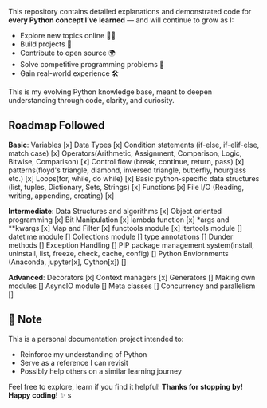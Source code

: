 This repository contains detailed explanations and demonstrated code for **every Python concept I’ve learned** — and will continue to grow as I:
- Explore new topics online 🧑‍💻  
- Build projects 🚀  
- Contribute to open source 🌍  
- Solve competitive programming problems 🧩  
- Gain real-world experience 🛠️

This is my evolving Python knowledge base, meant to deepen understanding through code, clarity, and curiosity.


## Roadmap Followed
**Basic**:
	Variables                                                                               [x]
	Data Types                                                                              [x]
	Condition statements (if-else, if-elif-else, match case)                                [x]
	Operators(Arithmetic, Assignment, Comparison, Logic, Bitwise, Comparison)               [x]
	Control flow (break, continue, return, pass)                                            [x]
    patterns(floyd's triangle, diamond, inversed triangle, butterfly, hourglass etc.)       [x]
	Loops(for, while, do while)                                                             [x]
	Basic python-specific data structures (list, tuples, Dictionary, Sets, Strings)         [x]
	Functions                                                                               [x]
	File I/O (Reading, writing, appending, creating)                                        [x]

**Intermediate**: 
	Data Structures and algorithms                                                          [x]
	Object oriented programming                                                             [x]
	Bit Manipulation                                                                        [x]
	lambda function                                                                         [x]
	*args and **kwargs                                                                      [x]
    Map and Filter                                                                          [x]
    functools module                                                                        [x]
    itertools module                                                                        []
    datetime module                                                                         []
    Collections module                                                                      []
    type annotations                                                                        []
   	Dunder methods                                                                          []
	Exception Handling                                                                      []
	PIP package management system(install, uninstall, list, freeze, check, cache, config)   []
	Python Enviornments (Anaconda, jupyter[x], Cython[x])                                   []

**Advanced**:
	Decorators                                                                              [x]
    Context managers                                                                        [x]
	Generators                                                                              []
	Making own modules                                                                      []
   	AsyncIO module                                                                          []
	Meta classes                                                                            []
	Concurrency and parallelism                                                             []

## 📌 Note

This is a personal documentation project intended to:
- Reinforce my understanding of Python
- Serve as a reference I can revisit
- Possibly help others on a similar learning journey

Feel free to explore, learn if you find it helpful!
**Thanks for stopping by! Happy coding!** ✨
s